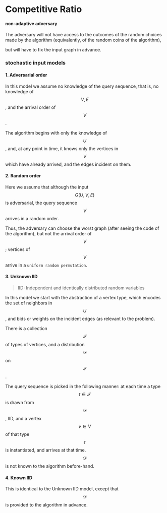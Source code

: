 # Competitive Ratio

#### non-adaptive adversary

The adversary will not have access to the outcomes of the random choices made by the algorithm (equivalently, of the random coins of the algorithm),

but will have to fix the input graph in advance.



### stochastic input models

#### 1. Adversarial order

In this model we assume no knowledge of the query sequence, that is, no knowledge of $$V, E$$, and the arrival order of $$V$$.&#x20;

The algorithm begins with only the knowledge of $$U$$, and, at any point in time, it knows only the vertices in $$V$$ which have already arrived, and the edges incident on them.

#### 2. Random order

Here we assume that although the input $$G(U, V, E)$$ is adversarial, the query sequence $$V$$ arrives in a random order.&#x20;

Thus, the adversary can choose the worst graph (after seeing the code of the algorithm), but not the arrival order of $$V$$; vertices of $$V$$ arrive in a `uniform random permutation`.

#### 3. Unknown IID

> IID: Independent and identically distributed random variables

In this model we start with the abstraction of a vertex type, which encodes the set of neighbors in $$U$$, and bids or weights on the incident edges (as relevant to the problem).&#x20;

There is a collection $$\mathcal{T}$$ of types of vertices, and a distribution $$\mathcal{D}$$ on $$\mathcal{T}$$.&#x20;

The query sequence is picked in the following manner: at each time a type $$t \in \mathcal{T}$$ is drawn from $$\mathcal{D}$$, IID, and a vertex $$v \in V$$ of that type $$t$$ is instantiated, and arrives at that time. $$\mathcal{D}$$ is not known to the algorithm before-hand.

#### 4. Known IID

This is identical to the Unknown IID model, except that $$\mathcal{D}$$ is provided to the algorithm in advance.











